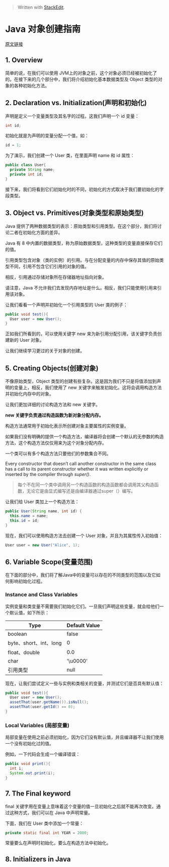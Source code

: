 


> Written with [StackEdit](https://stackedit.io/).

# Java 对象创建指南
[原文链接](https://www.baeldung.com/java-initialization)

## 1. Overview
简单的说，在我们可以使用 JVM上的对象之前，这个对象必须已经被初始化了的。在接下来的几个部分中，我们将介绍初始化基本数据类型及 Object 类型的对象的各种初始化方法。

## 2. Declaration vs. Initialization(声明和初始化)
声明是定义一个变量类型及其名字的过程。这我们声明一个 id 变量：

```java
int id;
```

初始化就是为声明的变量分配一个值，如：

```java
id = 1;
```

为了演示，我们创建一个 User 类，在里面声明 name 和 id 属性：

```java
public class User{
  private String name;
  private int id;
}
```

接下来，我们将看到它们初始化时的不同，初始化的方式取决于我们要初始化的字段类型。

## 3. Object vs. Primitives(对象类型和原始类型)
Java 提供了两种数据类型的表示：原始类型和引用类型。在这个部分，我们将讨论二者在初始化方面的差异。

Java 有 8 中内置的数据类型，称为原始数据类型，这种类型的变量直接保存它们的值。

引用类型包含对象（类的实例）的引用。与在分配变量的内存中保存其值的原始类型不同，引用不包含它们引用的对象的值。

相反，引用通过存储对象所在存储器地址指向对象。

请注意，Java 不允许我们去发现内存地址是什么。相反，我们只能使用引用来引用该对象。

让我们看看一个声明并初始化一个引用类型的 User 类的例子：

```java
public void test(){
  User user = new User();
}
```

正如我们所看到的，可以使用关键字 new 来为新引用分配引用，该关键字负责创建新的 User 对象。

让我们继续学习更过的关于对象的创建。

## 5. Creating Objects(创建对象)

不像原始类型，Object 类型的创建有些复杂。这是因为我们不只是将值添加到声明的变量上，相反，我们使用了 new 关键字来触发初始化。这将会调用构造方法并初始化内存中的对象。

让我们更加详细的讨论构造方法和 new 关键字。

**new 关键字负责通过构造函数为新对象分配内存。**

构造方法通常用于初始化表示所创建对象主要属性的实例变量。

如果我们没有明确的提供一个构造方法，编译器将会创建一个默认的无参数的构造方法，这个构造方法仅仅用来为这个对象分配内存。

一个类可以有多个构造方法只要他们的参数集合不同。

Every constructor that doesn’t call another constructor in the same class has a call to its parent constructor whether it was written explicitly or inserted by the compiler through _super()_.
> 每个不在同一个类中调用另一个构造函数的构造函数都会调用其父构造函数，无论它是由显式编写还是由编译器通过super（）编写。

让我们给 User 类加上一个构造方法：

```java
public User(String name, int id) {
  this.name = name;
  this.id = id;
}
```

现在，我们可以使用构造方法去创建一个 User 对象，并且为其属性传入初始值：

```java
User user = new User("Alice", 1);
```


## 6. Variable Scope(变量范围)
在下面的部分中，我们将了解Java中的变量可以存在的不同类型的范围以及它如何影响初始化过程。

### Instance and Class Variables
实例变量和类变量不需要我们初始化它们。一旦我们声明这些变量，就会给他们一个默认值，如下所示：

|  Type| Default Value  |
|--|--|
| boolean | false |
| byte、short、int、long | 0 |
| float、double | 0.0 |
| char | '\u0000' |
| 引用类型 | null |

  
现在，让我们尝试定义一些与实例和类相关的变量，并测试它们是否具有默认值：

```java
public void test(){
  User user = new User();
  assetThat(user.getName()).isNull();
  assetThat(user.getId() == 0);
}
```

### Local Variables (局部变量)
局部变量在使用之前必须初始化，因为它们没有默认值，并且编译器不让我们使用一个没有初始化过的值。

例如，一下代码会生成一个编译错误：

```java
public void print(){
  int i;
  System.out.print(i);
}
```

## 7. The Final keyword

final 关键字用在变量上意味着这个变量的值一旦初始化之后就不能再次改变。通过这种方式，我们可以在 Java 中声明常量。

下面，我们在 User 类中添加一个常量：

```java
private static final int YEAR = 2000;
```

常量要么在声明时初始化，要么在构造方法中初始化。

## 8. Initializers in Java


<!--stackedit_data:
eyJoaXN0b3J5IjpbLTk2ODc4MjA4NywxNTgyNzQ1NjQxLDcyMj
kwNjI4OV19
-->